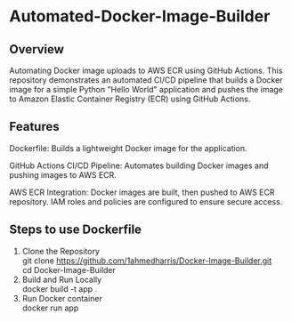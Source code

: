 # Automated-Docker-Image-Builder
## Overview
Automating Docker image uploads to AWS ECR using GitHub Actions. 
This repository demonstrates an automated CI/CD pipeline that builds a Docker image for a simple Python "Hello World" application and pushes the image to Amazon Elastic Container Registry (ECR) using GitHub Actions. 
## Features
Dockerfile:
Builds a lightweight Docker image for the application.

GitHub Actions CI/CD Pipeline:
Automates building Docker images and pushing images to AWS ECR.

AWS ECR Integration:
Docker images are built, then pushed to AWS ECR repository.
IAM roles and policies are configured to ensure secure access.

## Steps to use Dockerfile
1. Clone the Repository   
git clone  https://github.com/1ahmedharris/Docker-Image-Builder.git  
cd Docker-Image-Builder  
2. Build and Run Locally   
docker build -t app .    
3. Run Docker container  
docker run app  
